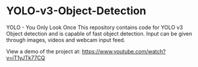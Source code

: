 # YOLO-v3-Object-Detection
YOLO - You Only Look Once
This repository contains code for YOLO v3 Object detection and is capable of fast object detection. Input can be given through images, videos and webcam input feed.

View a demo of the project at: https://www.youtube.com/watch?v=iT1yJTk77CQ
